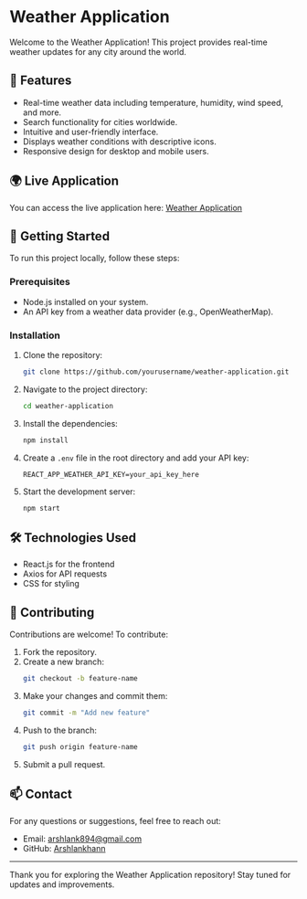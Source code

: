 # Weather Application

Welcome to the Weather Application! This project provides real-time weather updates for any city around the world.

## 🌟 Features
- Real-time weather data including temperature, humidity, wind speed, and more.
- Search functionality for cities worldwide.
- Intuitive and user-friendly interface.
- Displays weather conditions with descriptive icons.
- Responsive design for desktop and mobile users.

## 🌍 Live Application
You can access the live application here: [Weather Application](https://indianweatherapplication.netlify.app/)

## 🚀 Getting Started

To run this project locally, follow these steps:

### Prerequisites
- Node.js installed on your system.
- An API key from a weather data provider (e.g., OpenWeatherMap).

### Installation
1. Clone the repository:
   ```bash
   git clone https://github.com/yourusername/weather-application.git
   ```
2. Navigate to the project directory:
   ```bash
   cd weather-application
   ```
3. Install the dependencies:
   ```bash
   npm install
   ```
4. Create a `.env` file in the root directory and add your API key:
   ```env
   REACT_APP_WEATHER_API_KEY=your_api_key_here
   ```
5. Start the development server:
   ```bash
   npm start
   ```

## 🛠️ Technologies Used
- React.js for the frontend
- Axios for API requests
- CSS for styling

## 🤝 Contributing
Contributions are welcome! To contribute:
1. Fork the repository.
2. Create a new branch:
   ```bash
   git checkout -b feature-name
   ```
3. Make your changes and commit them:
   ```bash
   git commit -m "Add new feature"
   ```
4. Push to the branch:
   ```bash
   git push origin feature-name
   ```
5. Submit a pull request.

## 📫 Contact
For any questions or suggestions, feel free to reach out:
- Email: arshlank894@gmail.com
- GitHub: [Arshlankhann](https://github.com/Arshlankhann)

---

Thank you for exploring the Weather Application repository! Stay tuned for updates and improvements.
